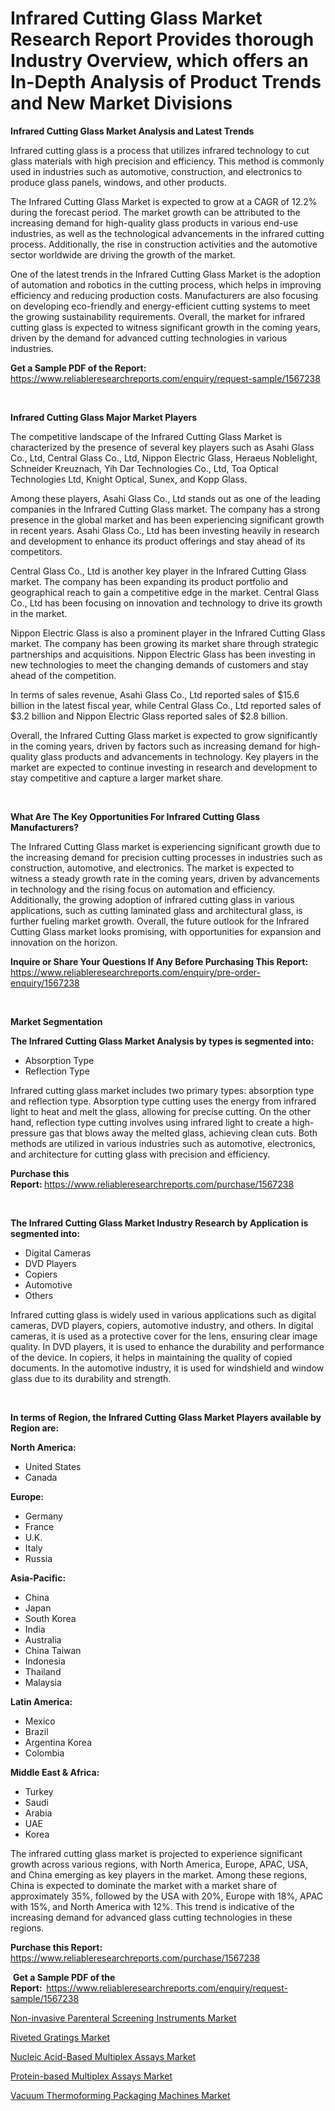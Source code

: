 <p><h1>Infrared Cutting Glass Market Research Report Provides thorough Industry Overview, which offers an In-Depth Analysis of Product Trends and New Market Divisions</h1></p><p><strong>Infrared Cutting Glass Market Analysis and Latest Trends</strong></p>
<p><p>Infrared cutting glass is a process that utilizes infrared technology to cut glass materials with high precision and efficiency. This method is commonly used in industries such as automotive, construction, and electronics to produce glass panels, windows, and other products.</p><p>The Infrared Cutting Glass Market is expected to grow at a CAGR of 12.2% during the forecast period. The market growth can be attributed to the increasing demand for high-quality glass products in various end-use industries, as well as the technological advancements in the infrared cutting process. Additionally, the rise in construction activities and the automotive sector worldwide are driving the growth of the market.</p><p>One of the latest trends in the Infrared Cutting Glass Market is the adoption of automation and robotics in the cutting process, which helps in improving efficiency and reducing production costs. Manufacturers are also focusing on developing eco-friendly and energy-efficient cutting systems to meet the growing sustainability requirements. Overall, the market for infrared cutting glass is expected to witness significant growth in the coming years, driven by the demand for advanced cutting technologies in various industries.</p></p>
<p><strong>Get a Sample PDF of the Report:&nbsp;</strong> <a href="https://www.reliableresearchreports.com/enquiry/request-sample/1567238">https://www.reliableresearchreports.com/enquiry/request-sample/1567238</a></p>
<p>&nbsp;</p>
<p><strong>Infrared Cutting Glass Major Market Players</strong></p>
<p><p>The competitive landscape of the Infrared Cutting Glass Market is characterized by the presence of several key players such as Asahi Glass Co., Ltd, Central Glass Co., Ltd, Nippon Electric Glass, Heraeus Noblelight, Schneider Kreuznach, Yih Dar Technologies Co., Ltd, Toa Optical Technologies Ltd, Knight Optical, Sunex, and Kopp Glass.</p><p>Among these players, Asahi Glass Co., Ltd stands out as one of the leading companies in the Infrared Cutting Glass market. The company has a strong presence in the global market and has been experiencing significant growth in recent years. Asahi Glass Co., Ltd has been investing heavily in research and development to enhance its product offerings and stay ahead of its competitors.</p><p>Central Glass Co., Ltd is another key player in the Infrared Cutting Glass market. The company has been expanding its product portfolio and geographical reach to gain a competitive edge in the market. Central Glass Co., Ltd has been focusing on innovation and technology to drive its growth in the market.</p><p>Nippon Electric Glass is also a prominent player in the Infrared Cutting Glass market. The company has been growing its market share through strategic partnerships and acquisitions. Nippon Electric Glass has been investing in new technologies to meet the changing demands of customers and stay ahead of the competition.</p><p>In terms of sales revenue, Asahi Glass Co., Ltd reported sales of $15.6 billion in the latest fiscal year, while Central Glass Co., Ltd reported sales of $3.2 billion and Nippon Electric Glass reported sales of $2.8 billion.</p><p>Overall, the Infrared Cutting Glass market is expected to grow significantly in the coming years, driven by factors such as increasing demand for high-quality glass products and advancements in technology. Key players in the market are expected to continue investing in research and development to stay competitive and capture a larger market share.</p></p>
<p>&nbsp;</p>
<p><strong>What Are The Key Opportunities For Infrared Cutting Glass Manufacturers?</strong></p>
<p><p>The Infrared Cutting Glass market is experiencing significant growth due to the increasing demand for precision cutting processes in industries such as construction, automotive, and electronics. The market is expected to witness a steady growth rate in the coming years, driven by advancements in technology and the rising focus on automation and efficiency. Additionally, the growing adoption of infrared cutting glass in various applications, such as cutting laminated glass and architectural glass, is further fueling market growth. Overall, the future outlook for the Infrared Cutting Glass market looks promising, with opportunities for expansion and innovation on the horizon.</p></p>
<p><strong>Inquire or Share Your Questions If Any Before Purchasing This Report:</strong> <a href="https://www.reliableresearchreports.com/enquiry/pre-order-enquiry/1567238">https://www.reliableresearchreports.com/enquiry/pre-order-enquiry/1567238</a></p>
<p>&nbsp;</p>
<p><strong>Market Segmentation</strong></p>
<p><strong>The Infrared Cutting Glass Market Analysis by types is segmented into:</strong></p>
<p><ul><li>Absorption Type</li><li>Reflection Type</li></ul></p>
<p><p>Infrared cutting glass market includes two primary types: absorption type and reflection type. Absorption type cutting uses the energy from infrared light to heat and melt the glass, allowing for precise cutting. On the other hand, reflection type cutting involves using infrared light to create a high-pressure gas that blows away the melted glass, achieving clean cuts. Both methods are utilized in various industries such as automotive, electronics, and architecture for cutting glass with precision and efficiency.</p></p>
<p><strong>Purchase this Report:&nbsp;</strong><a href="https://www.reliableresearchreports.com/purchase/1567238">https://www.reliableresearchreports.com/purchase/1567238</a></p>
<p>&nbsp;</p>
<p><strong>The Infrared Cutting Glass Market Industry Research by Application is segmented into:</strong></p>
<p><ul><li>Digital Cameras</li><li>DVD Players</li><li>Copiers</li><li>Automotive</li><li>Others</li></ul></p>
<p><p>Infrared cutting glass is widely used in various applications such as digital cameras, DVD players, copiers, automotive industry, and others. In digital cameras, it is used as a protective cover for the lens, ensuring clear image quality. In DVD players, it is used to enhance the durability and performance of the device. In copiers, it helps in maintaining the quality of copied documents. In the automotive industry, it is used for windshield and window glass due to its durability and strength.</p></p>
<p>&nbsp;</p>
<p><strong>In terms of Region, the Infrared Cutting Glass Market Players available by Region are:</strong></p>
<p>
    <p> <strong> North America: </strong>
        <ul>
            <li>United States</li>
            <li>Canada</li>
        </ul>
        </p> 
    <p> <strong> Europe: </strong>
        <ul>
            <li>Germany</li>
            <li>France</li>
            <li>U.K.</li>
            <li>Italy</li>
            <li>Russia</li>
        </ul>
        </p> 
    <p> <strong> Asia-Pacific: </strong>
        <ul>
            <li>China</li>
            <li>Japan</li>
            <li>South Korea</li>
            <li>India</li>
            <li>Australia</li>
            <li>China Taiwan</li>
            <li>Indonesia</li>
            <li>Thailand</li>
            <li>Malaysia</li>
        </ul>
        </p> 
    <p> <strong> Latin America: </strong>
        <ul>
            <li>Mexico</li>
            <li>Brazil</li>
            <li>Argentina Korea</li>
            <li>Colombia</li>
        </ul>
        </p> 
    <p> <strong> Middle East & Africa: </strong>
        <ul>
            <li>Turkey</li>
            <li>Saudi</li>
            <li>Arabia</li>
            <li>UAE</li>
            <li>Korea</li>
        </ul>
    </p>
    </p>
<p><p>The infrared cutting glass market is projected to experience significant growth across various regions, with North America, Europe, APAC, USA, and China emerging as key players in the market. Among these regions, China is expected to dominate the market with a market share of approximately 35%, followed by the USA with 20%, Europe with 18%, APAC with 15%, and North America with 12%. This trend is indicative of the increasing demand for advanced glass cutting technologies in these regions.</p></p>
<p><strong>Purchase this Report: </strong><a href="https://www.reliableresearchreports.com/purchase/1567238">https://www.reliableresearchreports.com/purchase/1567238</a></p>
<p>&nbsp;<strong>Get a Sample PDF of the Report:&nbsp;&nbsp;</strong><a href="https://www.reliableresearchreports.com/enquiry/request-sample/1567238">https://www.reliableresearchreports.com/enquiry/request-sample/1567238</a></p>
<p><strong></strong></p>
<p><p><a href="https://github.com/mauripalmi/Market-Research-Report-List-1/blob/main/non-invasive-parenteral-screening-instruments-market.md">Non-invasive Parenteral Screening Instruments Market</a></p><p><a href="https://issuu.com/reportprime-2/docs/riveted-gratings-market-size-2030.pptx">Riveted Gratings Market</a></p><p><a href="https://github.com/nicoletavirag/Market-Research-Report-List-1/blob/main/nucleic-acid-based-multiplex-assays-market.md">Nucleic Acid-Based Multiplex Assays Market</a></p><p><a href="https://github.com/redneck06/Market-Research-Report-List-1/blob/main/protein-based-multiplex-assays-market.md">Protein-based Multiplex Assays Market</a></p><p><a href="https://issuu.com/reportprime-2/docs/vacuum-thermoforming-packaging-machines-market-siz">Vacuum Thermoforming Packaging Machines Market</a></p></p>